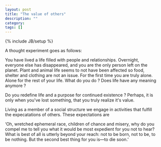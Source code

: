 ```yaml
---
layout: post
title: "The value of others"
description: ""
category:
tags: []
---
```

{% include JB/setup %}

A thought experiment goes as follows:

You have lived a life filled with people and relationships.
Overnight, everyone else has disappeared, and you are the only person left on the planet.
Plant and animal life seems to not have been affected so food, shelter and clothing are not an issue.
For the first time you are truly alone.
Alone for the rest of your life.
What do you do ?
Does life have any meaning anymore ?

Do you redefine life and a purpose for continued existence ?
Perhaps, it is only when you've lost something, that you truly realize it's value.

Living as a member of a social structure we engage in activities that fulfill the expecatations of others.
These expectations are 


‘Oh, wretched ephemeral race, children of chance and misery, why do you compel me to tell you what it would be most expedient for you not to hear? What is best of all is utterly beyond your reach: not to be born, not to be, to be nothing. But the second best thing for you is—to die soon.’